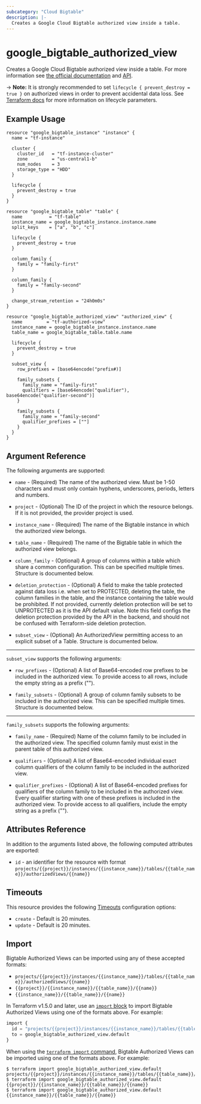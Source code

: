 ```yaml
---
subcategory: "Cloud Bigtable"
description: |-
  Creates a Google Cloud Bigtable authorized view inside a table.
---
```


# google_bigtable_authorized_view

Creates a Google Cloud Bigtable authorized view inside a table. For more information see
[the official documentation](https://cloud.google.com/bigtable/) and
[API](https://cloud.google.com/bigtable/docs/go/reference).

-> **Note:** It is strongly recommended to set `lifecycle { prevent_destroy = true }`
on authorized views in order to prevent accidental data loss. See
[Terraform docs](https://www.terraform.io/docs/configuration/resources.html#prevent_destroy)
for more information on lifecycle parameters.


## Example Usage

```hcl
resource "google_bigtable_instance" "instance" {
  name = "tf-instance"

  cluster {
    cluster_id   = "tf-instance-cluster"
    zone         = "us-central1-b"
    num_nodes    = 3
    storage_type = "HDD"
  }

  lifecycle {
    prevent_destroy = true
  }
}

resource "google_bigtable_table" "table" {
  name          = "tf-table"
  instance_name = google_bigtable_instance.instance.name
  split_keys    = ["a", "b", "c"]

  lifecycle {
    prevent_destroy = true
  }

  column_family {
    family = "family-first"
  }

  column_family {
    family = "family-second"
  }

  change_stream_retention = "24h0m0s"
}

resource "google_bigtable_authorized_view" "authorized_view" {
  name         = "tf-authorized-view"
  instance_name = google_bigtable_instance.instance.name
  table_name = google_bigtable_table.table.name

  lifecycle {
    prevent_destroy = true
  }

  subset_view {
    row_prefixes = [base64encode("prefix#)]

    family_subsets {
      family_name = "family-first"
      qualifiers = [base64encode("qualifier"), base64encode("qualifier-second")]
    }

    family_subsets {
      family_name = "family-second"
      qualifier_prefixes = [""]
    }
  }
}
```

## Argument Reference

The following arguments are supported:

* `name` - (Required) The name of the authorized view. Must be 1-50 characters and must only contain hyphens, underscores, periods, letters and numbers.

* `project` - (Optional) The ID of the project in which the resource belongs. If it
    is not provided, the provider project is used.

* `instance_name` - (Required) The name of the Bigtable instance in which the authorized view belongs.

* `table_name` - (Required) The name of the Bigtable table in which the authorized view belongs.

* `column_family` - (Optional) A group of columns within a table which share a common configuration. This can be specified multiple times. Structure is documented below.

* `deletion_protection` - (Optional) A field to make the table protected against data loss i.e. when set to PROTECTED, deleting the table, the column families in the table, and the instance containing the table would be prohibited.
If not provided, currently deletion protection will be set to UNPROTECTED as it is the API default value. Note this field configs the deletion protection provided by the API in the backend, and should not be confused with Terraform-side deletion protection.

* `subset_view` - (Optional) An AuthorizedView permitting access to an explicit subset of a Table. Structure is documented below.

-----

`subset_view` supports the following arguments:

* `row_prefixes` - (Optional) A list of Base64-encoded row prefixes to be included in the authorized view. To provide access to all rows, include the empty string as a prefix ("").

* `family_subsets` - (Optional) A group of column family subsets to be included in the authorized view. This can be specified multiple times. Structure is documented below.

-----

`family_subsets` supports the following arguments:

* `family_name` - (Required) Name of the column family to be included in the authorized view. The specified column family must exist in the parent table of this authorized view.

* `qualifiers` - (Optional) A list of Base64-encoded individual exact column qualifiers of the column family to be included in the authorized view.

* `qualifier_prefixes` - (Optional) A list of Base64-encoded prefixes for qualifiers of the column family to be included in the authorized view.
Every qualifier starting with one of these prefixes is included in the authorized view. To provide access to all qualifiers, include the empty string as a prefix ("").

## Attributes Reference

In addition to the arguments listed above, the following computed attributes are
exported:

* `id` - an identifier for the resource with format `projects/{{project}}/instances/{{instance_name}}/tables/{{table_name}}/authorizedViews/{{name}}`

## Timeouts

This resource provides the following
[Timeouts](https://developer.hashicorp.com/terraform/plugin/sdkv2/resources/retries-and-customizable-timeouts) configuration options:

- `create` - Default is 20 minutes.
- `update` - Default is 20 minutes.

## Import

Bigtable Authorized Views can be imported using any of these accepted formats:

* `projects/{{project}}/instances/{{instance_name}}/tables/{{table_name}}/authorizedViews/{{name}}`
* `{{project}}/{{instance_name}}/{{table_name}}/{{name}}`
* `{{instance_name}}/{{table_name}}/{{name}}`

In Terraform v1.5.0 and later, use an [`import` block](https://developer.hashicorp.com/terraform/language/import) to import Bigtable Authorized Views using one of the formats above. For example:

```tf
import {
  id = "projects/{{project}}/instances/{{instance_name}}/tables/{{table_name}}/authorizedViews/{{name}}"
  to = google_bigtable_authorized_view.default
}
```

When using the [`terraform import` command](https://developer.hashicorp.com/terraform/cli/commands/import), Bigtable Authorized Views can be imported using one of the formats above. For example:

```
$ terraform import google_bigtable_authorized_view.default projects/{{project}}/instances/{{instance_name}}/tables/{{table_name}}/authorizedViews/{{name}}
$ terraform import google_bigtable_authorized_view.default {{project}}/{{instance_name}}/{{table_name}}/{{name}}
$ terraform import google_bigtable_authorized_view.default {{instance_name}}/{{table_name}}/{{name}}
```


